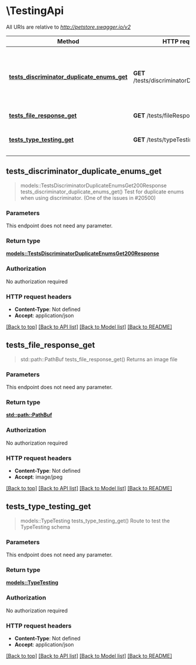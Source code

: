# \TestingApi

All URIs are relative to *http://petstore.swagger.io/v2*

Method | HTTP request | Description
------------- | ------------- | -------------
[**tests_discriminator_duplicate_enums_get**](TestingApi.md#tests_discriminator_duplicate_enums_get) | **GET** /tests/discriminatorDuplicateEnums | Test for duplicate enums when using discriminator. (One of the issues in #20500)
[**tests_file_response_get**](TestingApi.md#tests_file_response_get) | **GET** /tests/fileResponse | Returns an image file
[**tests_type_testing_get**](TestingApi.md#tests_type_testing_get) | **GET** /tests/typeTesting | Route to test the TypeTesting schema



## tests_discriminator_duplicate_enums_get

> models::TestsDiscriminatorDuplicateEnumsGet200Response tests_discriminator_duplicate_enums_get()
Test for duplicate enums when using discriminator. (One of the issues in #20500)

### Parameters

This endpoint does not need any parameter.

### Return type

[**models::TestsDiscriminatorDuplicateEnumsGet200Response**](_tests_discriminatorDuplicateEnums_get_200_response.md)

### Authorization

No authorization required

### HTTP request headers

- **Content-Type**: Not defined
- **Accept**: application/json

[[Back to top]](#) [[Back to API list]](../README.md#documentation-for-api-endpoints) [[Back to Model list]](../README.md#documentation-for-models) [[Back to README]](../README.md)


## tests_file_response_get

> std::path::PathBuf tests_file_response_get()
Returns an image file

### Parameters

This endpoint does not need any parameter.

### Return type

[**std::path::PathBuf**](std::path::PathBuf.md)

### Authorization

No authorization required

### HTTP request headers

- **Content-Type**: Not defined
- **Accept**: image/jpeg

[[Back to top]](#) [[Back to API list]](../README.md#documentation-for-api-endpoints) [[Back to Model list]](../README.md#documentation-for-models) [[Back to README]](../README.md)


## tests_type_testing_get

> models::TypeTesting tests_type_testing_get()
Route to test the TypeTesting schema

### Parameters

This endpoint does not need any parameter.

### Return type

[**models::TypeTesting**](TypeTesting.md)

### Authorization

No authorization required

### HTTP request headers

- **Content-Type**: Not defined
- **Accept**: application/json

[[Back to top]](#) [[Back to API list]](../README.md#documentation-for-api-endpoints) [[Back to Model list]](../README.md#documentation-for-models) [[Back to README]](../README.md)

